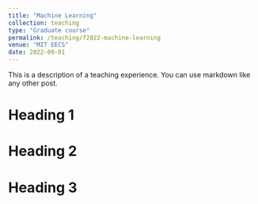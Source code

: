 ```yaml
---
title: "Machine Learning"
collection: teaching
type: "Graduate course"
permalink: /teaching/f2022-machine-learning
venue: "MIT EECS"
date: 2022-09-01
---
```


This is a description of a teaching experience. You can use markdown like any other post.

Heading 1
======

Heading 2
======

Heading 3
======
